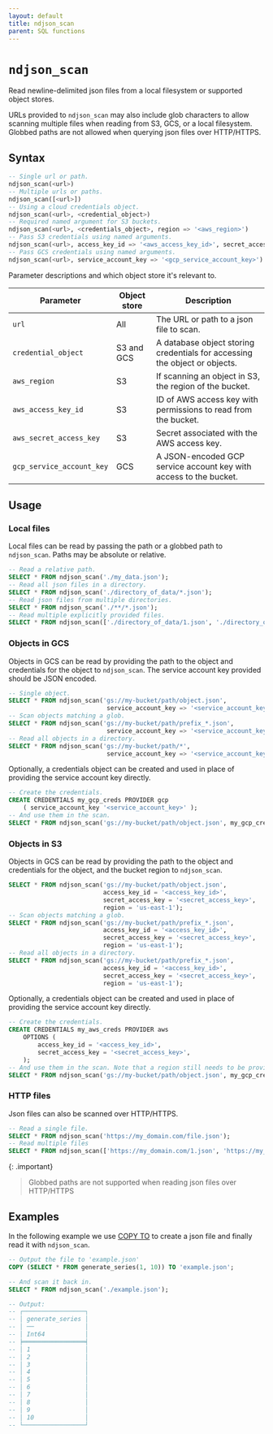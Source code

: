 ```yaml
---
layout: default
title: ndjson_scan
parent: SQL functions
---
```


# `ndjson_scan`

Read newline-delimited json files from a local filesystem or supported object
stores.

URLs provided to `ndjson_scan` may also include glob characters to allow
scanning multiple files when reading from S3, GCS, or a local filesystem.
Globbed paths are not allowed when querying json files over HTTP/HTTPS.

## Syntax

```sql
-- Single url or path.
ndjson_scan(<url>)
-- Multiple urls or paths.
ndjson_scan([<url>])
-- Using a cloud credentials object.
ndjson_scan(<url>, <credential_object>)
-- Required named argument for S3 buckets.
ndjson_scan(<url>, <credentials_object>, region => '<aws_region>')
-- Pass S3 credentials using named arguments.
ndjson_scan(<url>, access_key_id => '<aws_access_key_id>', secret_access_key => '<aws_secret_access_key>', region => '<aws_region>')
-- Pass GCS credentials using named arguments.
ndjson_scan(<url>, service_account_key => '<gcp_service_account_key>')
```

Parameter descriptions and which object store it's relevant to.

| Parameter                 | Object store | Description                                                                |
|---------------------------|--------------|----------------------------------------------------------------------------|
| `url`                     | All          | The URL or path to a json file to scan.                                 |
| `credential_object`       | S3 and GCS   | A database object storing credentials for accessing the object or objects. |
| `aws_region`              | S3           | If scanning an object in S3, the region of the bucket.                     |
| `aws_access_key_id`       | S3           | ID of AWS access key with permissions to read from the bucket.             |
| `aws_secret_access_key`   | S3           | Secret associated with the AWS access key.                                 |
| `gcp_service_account_key` | GCS          | A JSON-encoded GCP service account key with access to the bucket.          |

## Usage

### Local files

Local files can be read by passing the path or a globbed path to `ndjson_scan`.
Paths may be absolute or relative.

```sql
-- Read a relative path.
SELECT * FROM ndjson_scan('./my_data.json');
-- Read all json files in a directory.
SELECT * FROM ndjson_scan('./directory_of_data/*.json');
-- Read json files from multiple directories.
SELECT * FROM ndjson_scan('./**/*.json');
-- Read multiple explicitly provided files.
SELECT * FROM ndjson_scan(['./directory_of_data/1.json', './directory_of_data/2.json']);
```

### Objects in GCS

Objects in GCS can be read by providing the path to the object and credentials
for the object to `ndjson_scan`. The service account key provided should be
JSON encoded.

```sql
-- Single object.
SELECT * FROM ndjson_scan('gs://my-bucket/path/object.json',
                           service_account_key => '<service_account_key>');
-- Scan objects matching a glob.
SELECT * FROM ndjson_scan('gs://my-bucket/path/prefix_*.json',
                           service_account_key => '<service_account_key>');
-- Read all objects in a directory.
SELECT * FROM ndjson_scan('gs://my-bucket/path/*',
                           service_account_key => '<service_account_key>');
```

Optionally, a credentials object can be created and used in place of providing
the service account key directly.

```sql
-- Create the credentials.
CREATE CREDENTIALS my_gcp_creds PROVIDER gcp
    ( service_account_key '<service_account_key>' );
-- And use them in the scan.
SELECT * FROM ndjson_scan('gs://my-bucket/path/object.json', my_gcp_creds);
```

### Objects in S3

Objects in GCS can be read by providing the path to the object and credentials
for the object, and the bucket region to `ndjson_scan`.

```sql
SELECT * FROM ndjson_scan('gs://my-bucket/path/object.json',
                          access_key_id = '<access_key_id>',
                          secret_access_key = '<secret_access_key>',
                          region = 'us-east-1');
-- Scan objects matching a glob.
SELECT * FROM ndjson_scan('gs://my-bucket/path/prefix_*.json',
                          access_key_id = '<access_key_id>',
                          secret_access_key = '<secret_access_key>',
                          region = 'us-east-1');
-- Read all objects in a directory.
SELECT * FROM ndjson_scan('gs://my-bucket/path/prefix_*.json',
                          access_key_id = '<access_key_id>',
                          secret_access_key = '<secret_access_key>',
                          region = 'us-east-1');
```

Optionally, a credentials object can be created and used in place of providing
the service account key directly.

```sql
-- Create the credentials.
CREATE CREDENTIALS my_aws_creds PROVIDER aws
    OPTIONS (
        access_key_id = '<access_key_id>',
        secret_access_key = '<secret_access_key>',
    );
-- And use them in the scan. Note that a region still needs to be provided
SELECT * FROM ndjson_scan('gs://my-bucket/path/object.json', my_gcp_creds, region => 'us-east-1');
```

### HTTP files

Json files can also be scanned over HTTP/HTTPS.

```sql
-- Read a single file.
SELECT * FROM ndjson_scan('https://my_domain.com/file.json');
-- Read multiple files
SELECT * FROM ndjson_scan(['https://my_domain.com/1.json', 'https://my_domain.com/2.json']);
```

{: .important}

> Globbed paths are not supported when reading json files over HTTP/HTTPS

## Examples

In the following example we use [COPY TO] to create a json file and finally
read it with `ndjson_scan`.

```sql
-- Output the file to 'example.json'
COPY (SELECT * FROM generate_series(1, 10)) TO 'example.json';

-- And scan it back in.
SELECT * FROM ndjson_scan('./example.json');

-- Output:
-- ┌─────────────────┐
-- │ generate_series │
-- │ ──              │
-- │ Int64           │
-- ╞═════════════════╡
-- │ 1               │
-- │ 2               │
-- │ 3               │
-- │ 4               │
-- │ 5               │
-- │ 6               │
-- │ 7               │
-- │ 8               │
-- │ 9               │
-- │ 10              │
-- └─────────────────┘
```

[COPY TO]: /glaredb/sql-commands/copy-to
